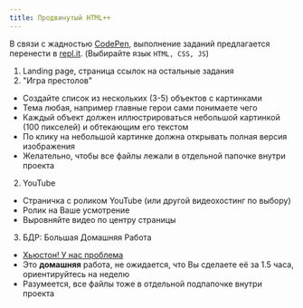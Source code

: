 ```yaml
---
title: Продвинутый HTML++
---
```

В связи с жадностью [CodePen],
выполнение заданий предлагается перенести в
[repl.it].
(Выбирайте язык `HTML, CSS, JS`)

1. Landing page, страница ссылок на остальные задания
1. "Игра престолов"
  - Создайте список из нескольких (3-5) объектов с картинками
  - Тема любая, например главные герои сами понимаете чего
  - Каждый объект должен иллюстрироваться небольшой картинкой (100 пикселей)
    и обтекающим его текстом
  - По клику на небольшой картинке должна открывать полная версия изображения
  - Желательно, чтобы все файлы лежали в отдельной папочке внутри проекта
2. YouTube
  - Страничка с роликом YouTube (или другой видеохостинг по выбору)
  - Ролик на Ваше усмотрение
  - Выровняйте видео по центру страницы
3. БДР: Большая Домашняя Работа
  - [Хьюстон! У нас проблема](https://stepik.org/lesson/180350/step/1?unit=154968)
  - Это **домашняя** работа,
    не ожидается, что Вы сделаете её за 1.5 часа,
    ориентируйтесь на неделю
  - Разумеется, все файлы тоже в отдельной подпапочке внутри проекта


[CodePen]: https://codepen.io/
[repl.it]: https://repl.it/
